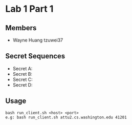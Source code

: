 # Lab 1 Part 1
## Members
* Wayne Huang tzuwei37

## Secret Sequences
* Secret A:
* Secret B:
* Secret C:
* Secret D:

## Usage
```
bash run_client.sh <host> <port>
e.g: bash run_client.sh attu2.cs.washington.edu 41201
```

